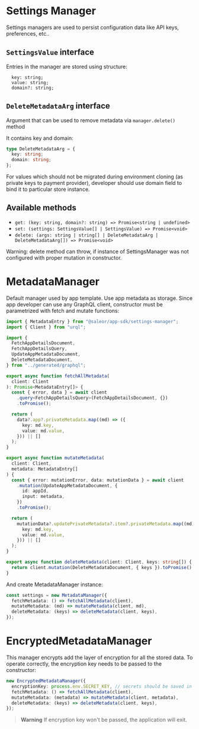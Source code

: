 # Settings Manager

Settings managers are used to persist configuration data like API keys, preferences, etc..

## `SettingsValue` interface

Entries in the manager are stored using structure:

```
  key: string;
  value: string;
  domain?: string;
```

## `DeleteMetadataArg` interface

Argument that can be used to remove metadata via `manager.delete()` method

It contains key and domain:

```typescript
type DeleteMetadataArg = {
  key: string;
  domain: string;
};
```

For values which should not be migrated during environment cloning (as private keys to payment provider), developer should use domain field to bind it to particular store instance.

## Available methods

- `get: (key: string, domain?: string) => Promise<string | undefined>`
- `set: (settings: SettingsValue[] | SettingsValue) => Promise<void>`
- `delete: (args: string | string[] | DeleteMetadataArg | DeleteMetadataArg[]) => Promise<void>`

Warning: delete method can throw, if instance of SettingsManager was not configured with proper mutation in constructor.

# MetadataManager

Default manager used by app template. Use app metadata as storage. Since app developer can use any GraphQL client, constructor must be parametrized with fetch and mutate functions:

```ts
import { MetadataEntry } from "@saleor/app-sdk/settings-manager";
import { Client } from "urql";

import {
  FetchAppDetailsDocument,
  FetchAppDetailsQuery,
  UpdateAppMetadataDocument,
  DeleteMetadataDocument,
} from "../generated/graphql";

export async function fetchAllMetadata(
  client: Client
): Promise<MetadataEntry[]> {
  const { error, data } = await client
    .query<FetchAppDetailsQuery>(FetchAppDetailsDocument, {})
    .toPromise();

  return (
    data?.app?.privateMetadata.map((md) => ({
      key: md.key,
      value: md.value,
    })) || []
  );
}

export async function mutateMetadata(
  client: Client,
  metadata: MetadataEntry[]
) {
  const { error: mutationError, data: mutationData } = await client
    .mutation(UpdateAppMetadataDocument, {
      id: appId,
      input: metadata,
    })
    .toPromise();

  return (
    mutationData?.updatePrivateMetadata?.item?.privateMetadata.map((md) => ({
      key: md.key,
      value: md.value,
    })) || []
  );
}

export async function deleteMetadata(client: Client, keys: string[]) {
  return client.mutation(DeleteMetadataDocument, { keys }).toPromise();
}
```

And create MetadataManager instance:

```ts
const settings = new MetadataManager({
  fetchMetadata: () => fetchAllMetadata(client),
  mutateMetadata: (md) => mutateMetadata(client, md),
  deleteMetadata: (keys) => deleteMetadata(client, keys),
});
```

# EncryptedMetadataManager

This manager encrypts add the layer of encryption for all the stored data.
To operate correctly, the encryption key needs to be passed to the constructor:

```ts
new EncryptedMetadataManager({
  encryptionKey: process.env.SECRET_KEY, // secrets should be saved in the environment variables, never in the source code
  fetchMetadata: () => fetchAllMetadata(client),
  mutateMetadata: (metadata) => mutateMetadata(client, metadata),
  deleteMetadata: (keys) => deleteMetadata(client, keys),
});
```

> **Warning**
> If encryption key won't be passed, the application will exit.
